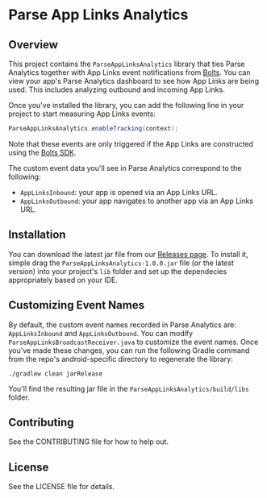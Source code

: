 # Parse App Links Analytics

## Overview

This project contains the `ParseAppLinksAnalytics` library that ties Parse Analytics together with App Links event notifications from [Bolts](https://github.com/BoltsFramework/). You can view your app's Parse Analytics dashboard to see how App Links are being used. This includes analyzing outbound and incoming App Links.

Once you've installed the library, you can add the following line in your project to start measuring App Links events:

```java
ParseAppLinksAnalytics.enableTracking(context);
```

Note that these events are only triggered if the App Links are constructed using the [Bolts SDK](https://github.com/BoltsFramework/).

The custom event data you'll see in Parse Analytics correspond to the following:

  + `AppLinksInbound`: your app is opened via an App Links URL.
  + `AppLinksOutbound`: your app navigates to another app via an App Links URL.

## Installation

You can download the latest jar file from our [Releases page](https://github.com/ParsePlatform/ParseAppLinksAnalytics/releases). To install it, simple drag the `ParseAppLinksAnalytics-1.0.0.jar` file (or the latest version) into your project's `lib` folder and set up the dependecies appropriately based on your IDE.

## Customizing Event Names

By default, the custom event names recorded in Parse Analytics are: `AppLinksInbound` and `AppLinksOutbound`. You can modify `ParseAppLinksBroadcastReceiver.java` to customize the event names. Once you've made these changes, you can run the following Gradle command from the repo's android-specific directory to regenerate the library:

```
./gradlew clean jarRelease
```

You'll find the resulting jar file in the `ParseAppLinksAnalytics/build/libs` folder.

## Contributing
See the CONTRIBUTING file for how to help out.

## License
See the LICENSE file for details.